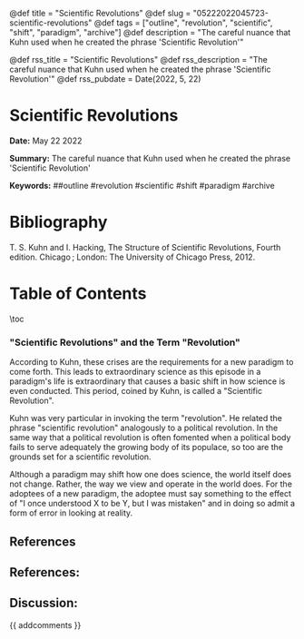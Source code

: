@def title = "Scientific Revolutions"
@def slug = "05222022045723-scientific-revolutions"
@def tags = ["outline", "revolution", "scientific", "shift", "paradigm", "archive"]
@def description = "The careful nuance that Kuhn used when he created the phrase 'Scientific Revolution'"

@def rss_title = "Scientific Revolutions"
@def rss_description = "The careful nuance that Kuhn used when he created the phrase 'Scientific Revolution'"
@def rss_pubdate = Date(2022, 5, 22)


Scientific Revolutions
=========

**Date:** May 22 2022

**Summary:** The careful nuance that Kuhn used when he created the phrase 'Scientific Revolution'

**Keywords:** ##outline #revolution #scientific #shift #paradigm #archive

Bibliography
==========

T. S. Kuhn and I. Hacking, The Structure of Scientific Revolutions, Fourth edition. Chicago ; London: The University of Chicago Press, 2012.

Table of Contents
=========

\toc

### "Scientific Revolutions" and the Term "Revolution"

According to Kuhn, these crises are the requirements for a new paradigm to come forth. This leads to extraordinary science as this episode in a paradigm's life is extraordinary that causes a basic shift in how science is even conducted. This period, coined by Kuhn, is called a "Scientific Revolution".

Kuhn was very particular in invoking the term "revolution". He related the phrase "scientific revolution" analogously to a political revolution. In the same way that a political revolution is often fomented when a political body fails to serve adequately the growing body of its populace, so too are the grounds set for a scientific revolution.

Although a paradigm may shift how one does science, the world itself does not change. Rather, the way we view and operate in the world does. For the adoptees of a new paradigm, the adoptee must say something to the effect of "I once understood X to be Y, but I was mistaken" and in doing so admit a form of error in looking at reality.

## References

## References:
## Discussion: 

{{ addcomments }}
